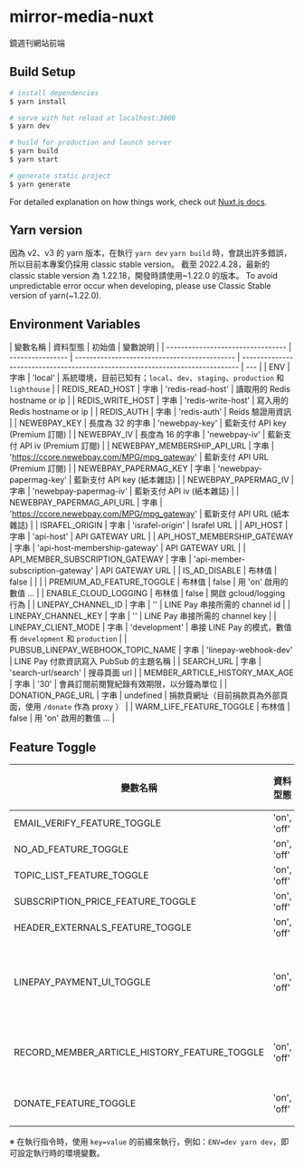 # mirror-media-nuxt

鏡週刊網站前端

## Build Setup

```bash
# install dependencies
$ yarn install

# serve with hot reload at localhost:3000
$ yarn dev

# build for production and launch server
$ yarn build
$ yarn start

# generate static project
$ yarn generate
```

For detailed explanation on how things work, check out [Nuxt.js docs](https://nuxtjs.org).

## Yarn version

因為 v2、v3 的 yarn 版本，在執行 `yarn dev` `yarn build` 時，會跳出許多錯誤，
所以目前本專案仍採用 classic stable version。
截至 2022.4.28，最新的 classic stable version 為 1.22.18，開發時請使用~1.22.0 的版本。
To avoid unpredictable error occur when developing, please use Classic Stable version of yarn(~1.22.0).

## Environment Variables

| 變數名稱                          | 資料型態         | 初始值                                       | 變數說明                                                                      |
| --------------------------------- | ---------------- | -------------------------------------------- | ----------------------------------------------------------------------------- | --- |
| ENV                               | 字串             | 'local'                                      | 系統環境，目前已知有；`local`、`dev`、`staging`、`production` 和 `lighthouse` |
| REDIS_READ_HOST                   | 字串             | 'redis-read-host'                            | 讀取用的 Redis hostname or ip                                                 |
| REDIS_WRITE_HOST                  | 字串             | 'redis-write-host'                           | 寫入用的 Redis hostname or ip                                                 |
| REDIS_AUTH                        | 字串             | 'redis-auth'                                 | Reids 驗證用資訊                                                              |
| NEWEBPAY_KEY                      | 長度為 32 的字串 | 'newebpay-key'                               | 藍新支付 API key (Premium 訂閱)                                               |
| NEWEBPAY_IV                       | 長度為 16 的字串 | 'newebpay-iv'                                | 藍新支付 API iv (Premium 訂閱)                                                |
| NEWEBPAY_MEMBERSHIP_API_URL       | 字串             | 'https://ccore.newebpay.com/MPG/mpg_gateway' | 藍新支付 API URL (Premium 訂閱)                                               |
| NEWEBPAY_PAPERMAG_KEY             | 字串             | 'newebpay-papermag-key'                      | 藍新支付 API key (紙本雜誌)                                                   |
| NEWEBPAY_PAPERMAG_IV              | 字串             | 'newebpay-papermag-iv'                       | 藍新支付 API iv (紙本雜誌)                                                    |
| NEWEBPAY_PAPERMAG_API_URL         | 字串             | 'https://ccore.newebpay.com/MPG/mpg_gateway' | 藍新支付 API URL (紙本雜誌)                                                   |
| ISRAFEL_ORIGIN                    | 字串             | 'israfel-origin'                             | Israfel URL                                                                   |
| API_HOST                          | 字串             | 'api-host'                                   | API GATEWAY URL                                                               |
| API_HOST_MEMBERSHIP_GATEWAY       | 字串             | 'api-host-membership-gateway'                | API GATEWAY URL                                                               |
| API_MEMBER_SUBSCRIPTION_GATEWAY   | 字串             | 'api-member-subscription-gateway'            | API GATEWAY URL                                                               |
| IS_AD_DISABLE                     | 布林值           | false                                        |                                                                               |     |
| PREMIUM_AD_FEATURE_TOGGLE         | 布林值           | false                                        | 用 'on' 啟用的數值 ...                                                        |
| ENABLE_CLOUD_LOGGING              | 布林值           | false                                        | 開啟 gcloud/logging 行為                                                      |
| LINEPAY_CHANNEL_ID                | 字串             | ''                                           | LINE Pay 串接所需的 channel id                                                |
| LINEPAY_CHANNEL_KEY               | 字串             | ''                                           | LINE Pay 串接所需的 channel key                                               |
| LINEPAY_CLIENT_MODE               | 字串             | 'development'                                | 串接 LINE Pay 的模式，數值有 `development` 和 `production`                    |
| PUBSUB_LINEPAY_WEBHOOK_TOPIC_NAME | 字串             | 'linepay-webhook-dev'                        | LINE Pay 付款資訊寫入 PubSub 的主題名稱                                       |
| SEARCH_URL                        | 字串             | 'search-url/search'                          | 搜尋頁面 url                                                                  |
| MEMBER_ARTICLE_HISTORY_MAX_AGE    | 字串             | '30'                                         | 會員訂閱前閱覽紀錄有效期限，以分鐘為單位                                      |
| DONATION_PAGE_URL                 | 字串             | undefined                                    | 捐款頁網址（目前捐款頁為外部頁面，使用 `/donate` 作為 proxy ）                |
| WARM_LIFE_FEATURE_TOGGLE          | 布林值           | false                                        | 用 'on' 啟用的數值 ...                                                        |

## Feature Toggle

| 變數名稱                                     | 資料型態    | 初始值 | 變數說明                            |
| -------------------------------------------- | ----------- | ------ | ----------------------------------- |
| EMAIL_VERIFY_FEATURE_TOGGLE                  | 'on', 'off' | 'off'  |                                     |
| NO_AD_FEATURE_TOGGLE                         | 'on', 'off' | 'off'  |                                     |
| TOPIC_LIST_FEATURE_TOGGLE                    | 'on', 'off' | 'off'  |                                     |
| SUBSCRIPTION_PRICE_FEATURE_TOGGLE            | 'on', 'off' | 'off'  |                                     |
| HEADER_EXTERNALS_FEATURE_TOGGLE              | 'on', 'off' | 'off'  |                                     |
| LINEPAY_PAYMENT_UI_TOGGLE                    | 'on', 'off' | 'off'  | 確認付款頁 LINEPay 支付功能啟用開關 |
| RECORD_MEMBER_ARTICLE_HISTORY_FEATURE_TOGGLE | 'on', 'off' | 'off'  | 記錄會員訂閱前閱覽紀錄              |
| DONATE_FEATURE_TOGGLE                        | 'on', 'off' | 'off'  | 捐款功能啟用開關                    |

※ 在執行指令時，使用 `key=value` 的前綴來執行，例如：`ENV=dev yarn dev`，即可設定執行時的環境變數。
